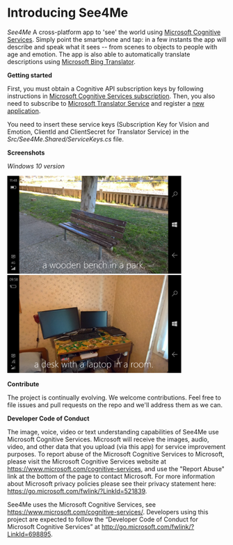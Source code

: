 # Introducing See4Me

*See4Me* A cross-platform app to 'see' the world using [Microsoft Cognitive Services](https://www.microsoft.com/cognitive-services). Simply point the smartphone and tap: in a few instants the app will describe and speak what it sees -- from scenes to objects to people with age and emotion. The app is also able to automatically translate descriptions using [Microsoft Bing Translator](https://www.microsoft.com/en-us/translator/products.aspx).

**Getting started**

First, you must obtain a Cognitive API subscription keys by following instructions in [Microsoft Cognitive Services subscription](https://www.microsoft.com/cognitive-services/en-us/sign-up). Then, you also need to subscribe to [Microsoft Translator Service](https://datamarket.azure.com/dataset/bing/microsofttranslator) and register a [new application](https://datamarket.azure.com/developer/applications).

You need to insert these service keys (Subscription Key for Vision and Emotion, ClientId and ClientSecret for Translator Service) in the *Src/See4Me.Shared/ServiceKeys.cs* file.

**Screenshots**

*Windows 10 version*

<img src="https://raw.githubusercontent.com/DotNetToscana/See4Me/master/Screenshots/Windows/DescribeImage01.png" width="400" height="225">
<img src="https://raw.githubusercontent.com/DotNetToscana/See4Me/master/Screenshots/Windows/DescribeImage02.png" width="400" height="225">

**Contribute**

The project is continually evolving. We welcome contributions. Feel free to file issues and pull requests on the repo and we'll address them as we can. 

**Developer Code of Conduct**

The image, voice, video or text understanding capabilities of See4Me use Microsoft Cognitive Services. Microsoft will receive the images, audio, video, and other data that you upload (via this app) for service improvement purposes. To report abuse of the Microsoft Cognitive Services to Microsoft, please visit the Microsoft Cognitive Services website at https://www.microsoft.com/cognitive-services, and use the "Report Abuse" link at the bottom of the page to contact Microsoft. For more information about Microsoft privacy policies please see their privacy statement here: https://go.microsoft.com/fwlink/?LinkId=521839.

See4Me uses the Microsoft Cognitive Services, see https://www.microsoft.com/cognitive-services/. Developers using this project are expected to follow the “Developer Code of Conduct for Microsoft Cognitive Services” at http://go.microsoft.com/fwlink/?LinkId=698895. 
